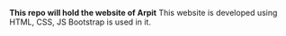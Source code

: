 **This repo will hold the website of Arpit**
This website is developed using HTML, CSS, JS
Bootstrap is used in it.

